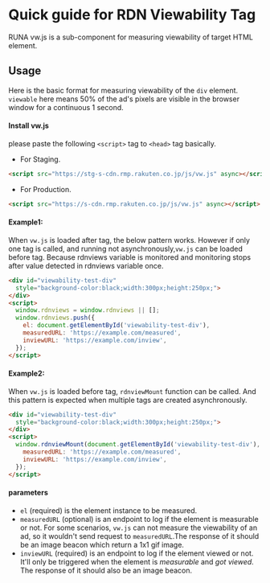 # Quick guide for RDN Viewability Tag

RUNA vw.js is a sub-component for measuring viewability of target HTML element.

## Usage
Here is the basic format for measuring viewability of the `div` element. `viewable` here means 50% of the ad's pixels are visible in the browser window for a continuous 1 second.

#### Install vw.js
please paste the following `<script>` tag to `<head>` tag basically.

- For Staging.

```html
<script src="https://stg-s-cdn.rmp.rakuten.co.jp/js/vw.js" async></script>
```

- For Production.

```html
<script src="https://s-cdn.rmp.rakuten.co.jp/js/vw.js" async></script>
```

#### Example1:
When `vw.js` is loaded after tag, the below pattern works. 
However if only one tag is called, and running not asynchronously,`vw.js` can be loaded before tag. Because rdnviews variable is monitored and monitoring stops after value detected in rdnviews variable once.
```html
<div id="viewability-test-div"
  style="background-color:black;width:300px;height:250px;">
</div>
<script>
  window.rdnviews = window.rdnviews || [];
  window.rdnviews.push({
    el: document.getElementById('viewability-test-div'),
    measuredURL: 'https://example.com/measured',
    inviewURL: 'https://example.com/inview',
  });
</script>
```

#### Example2:
When `vw.js` is loaded before tag, `rdnviewMount` function can be called.
And this pattern is expected when multiple tags are created asynchronously.

```html
<div id="viewability-test-div"
  style="background-color:black;width:300px;height:250px;">
</div>
<script>
  window.rdnviewMount(document.getElementById('viewability-test-div'), {
    measuredURL: 'https://example.com/measured',
    inviewURL: 'https://example.com/inview',
  });
</script>
```

#### parameters
- `el` (required) is the element instance to be measured.
- `measuredURL` (optional) is an endpoint to log if the element is measurable or not. For some scenarios, `vw.js` can not measure the viewability of an ad, so it wouldn't send request to `measuredURL`.The response of it should be an image beacon which return a 1x1 gif image.
- `inviewURL` (required) is an endpoint to log if the element viewed or not. It'll only be triggered when the element is *measurable* and *got viewed*. The response of it should also be an image beacon.
